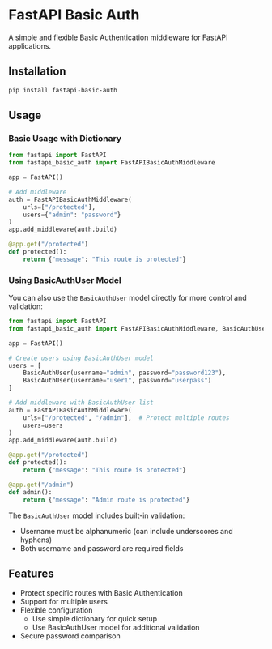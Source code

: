 # FastAPI Basic Auth

A simple and flexible Basic Authentication middleware for FastAPI applications.

## Installation

```bash
pip install fastapi-basic-auth
```

## Usage

### Basic Usage with Dictionary

```python
from fastapi import FastAPI
from fastapi_basic_auth import FastAPIBasicAuthMiddleware

app = FastAPI()

# Add middleware
auth = FastAPIBasicAuthMiddleware(
    urls=["/protected"],
    users={"admin": "password"}
)
app.add_middleware(auth.build)

@app.get("/protected")
def protected():
    return {"message": "This route is protected"}
```

### Using BasicAuthUser Model

You can also use the `BasicAuthUser` model directly for more control and validation:

```python
from fastapi import FastAPI
from fastapi_basic_auth import FastAPIBasicAuthMiddleware, BasicAuthUser

app = FastAPI()

# Create users using BasicAuthUser model
users = [
    BasicAuthUser(username="admin", password="password123"),
    BasicAuthUser(username="user1", password="userpass")
]

# Add middleware with BasicAuthUser list
auth = FastAPIBasicAuthMiddleware(
    urls=["/protected", "/admin"],  # Protect multiple routes
    users=users
)
app.add_middleware(auth.build)

@app.get("/protected")
def protected():
    return {"message": "This route is protected"}

@app.get("/admin")
def admin():
    return {"message": "Admin route is protected"}
```

The `BasicAuthUser` model includes built-in validation:
- Username must be alphanumeric (can include underscores and hyphens)
- Both username and password are required fields

## Features

- Protect specific routes with Basic Authentication
- Support for multiple users
- Flexible configuration
  - Use simple dictionary for quick setup
  - Use BasicAuthUser model for additional validation
- Secure password comparison